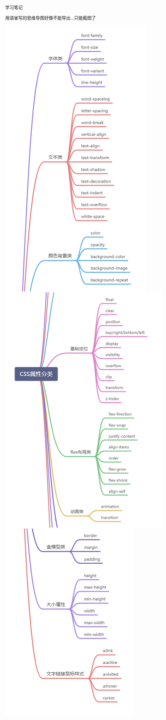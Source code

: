 学习笔记

用语雀写的思维导图好像不能导出...只能截图了

<img src="./1.png">
<br/>
<img src="./2.png">
<br/>
<img src="./3.png">
